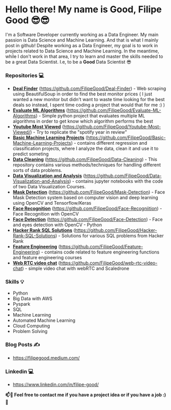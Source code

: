# Hello there! My name is Good, Filipe Good  😎😎
 
 I'm a Software Developer currently working as a Data Engineer. My main passion is Data Science and Machine Learning. And that is what I mainly post in github!
 Despite working as a Data Engineer, my goal is to work in projects related to Data Science and Machine Learning. In the meantime, while I don't work in that area, I try to learn and master the skills needed to be a great Data Scientist. I.e, to be a **Good** Data Scientist 😎


### Repositories :computer:
- <ins>**Deal Finder**</ins> (https://github.com/FilipeGood/Deal-Finder) - Web scraping using BeautifulSoup in order to find the best monitor prices ( I just wanted a new monitor but didn't want to waste time looking for the best deals so instead, I spent time coding a project that would that for me :) ) 
- <ins>**Evaluate ML Algorithms**</ins> (https://github.com/FilipeGood/Evaluate-ML-Algorithms) - Simple python project that evaluates multiple ML algorithms in order to get know which algorithm performs the best
- <ins>**Youtube Most Viewed**</ins> (https://github.com/FilipeGood/Youtube-Most-Viewed/) - Try to replicate the "spotify year in review"
- <ins>**Basic Machine Learning Projects**</ins> (https://github.com/FilipeGood/Basic-Machine-Learning-Projects) - contains different regression and classification projects, where I analyze the data, clean it and use it to predict someting
- <ins>**Data Cleaning**</ins> (https://github.com/FilipeGood/Data-Cleaning) - This repository contains various methods/techniques for handling different sorts of data problems.
- <ins>**Data Visualization and Analysis**</ins> (https://github.com/FilipeGood/Data-Visualization-and-Analysis) - contains jupyter notebooks with the code of two Data Visualization Courses.
- <ins>**Mask Detection**</ins> (https://github.com/FilipeGood/Mask-Detection) - Face Mask Detection system based on computer vision and deep learning using OpenCV and Tensorflow/Keras
- <ins>**Face Recognition**</ins> (https://github.com/FilipeGood/Face-Recogniition) - Face Recognition with OpenCV 
- <ins>**Face Detection**</ins> (https://github.com/FilipeGood/Face-Detection) - Face and eyes detection with OpenCV - Python
- <ins>**Hacker Rank SQL Solutions**</ins> (https://github.com/FilipeGood/Hacker-Rank-SQL-Solutions) - Solutions for various SQL problems from Hacker Rank
- <ins>**Feature Engineering**</ins> (https://github.com/FilipeGood/Feature-Engineering) - contains code related to feature engineering functions and feature engineering courses
- <ins>**Web RTC video chat**</ins> (https://github.com/FilipeGood/web-rtc-video-chat) - simple video chat with webRTC and Scaledrone

### Skills :bulb:
- Python
- Big Data with AWS
- Pyspark
- SQL
- Machine Learning
- Automated Machine Learning
- Cloud Computing
- Problem Solving


### Blog Posts ✍️ 
- https://filipegood.medium.com/

### Linkedin 💻
- https://www.linkedin.com/in/filipe-good/
 


**📫:email: Feel free to contact me if you have a project idea or if you have a job :)🔭**

<!--
**FilipeGood/FilipeGood** is a ✨ _special_ ✨ repository because its `README.md` (this file) appears on your GitHub profile.

Here are some ideas to get you started:

- 🔭 I’m currently working on ...
- 🌱 I’m currently learning ...
- 👯 I’m looking to collaborate on ...
- 🤔 I’m looking for help with ...
- 💬 Ask me about ...
- 📫 How to reach me: ...
- 😄 Pronouns: ...
- ⚡ Fun fact: ...
-->
